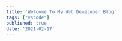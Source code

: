 ```yaml
---
title: 'Welcome To My Web Developer Blog'
tags: ["vscode"]
published: true
date: '2021-02-17'
---
```

